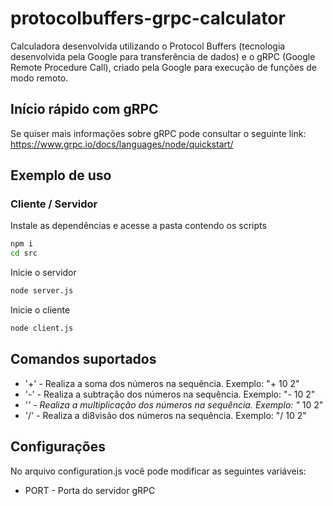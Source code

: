 # protocolbuffers-grpc-calculator
Calculadora desenvolvida utilizando o Protocol Buffers (tecnologia desenvolvida pela Google para transferência de dados) e o gRPC (Google Remote Procedure Call), criado pela Google para execução de funções de modo remoto.

## Início rápido com gRPC
Se quiser mais informações sobre gRPC pode consultar o seguinte link: https://www.grpc.io/docs/languages/node/quickstart/

## Exemplo de uso
### Cliente / Servidor
Instale as dependências e acesse a pasta contendo os scripts

```bash
npm i
cd src
```

Inicie o servidor

```bash
node server.js
```

Inicie o cliente

```bash
node client.js
```

## Comandos suportados
* '+' - Realiza a soma dos números na sequência. Exemplo: "+ 10 2"
* '-' - Realiza a subtração dos números na sequência. Exemplo: "- 10 2"
* '*' - Realiza a multiplicação dos números na sequência. Exemplo: "* 10 2"
* '/' - Realiza a di8visão dos números na sequência. Exemplo: "/ 10 2"

## Configurações
No arquivo configuration.js você pode modificar as seguintes variáveis:
* PORT - Porta do servidor gRPC